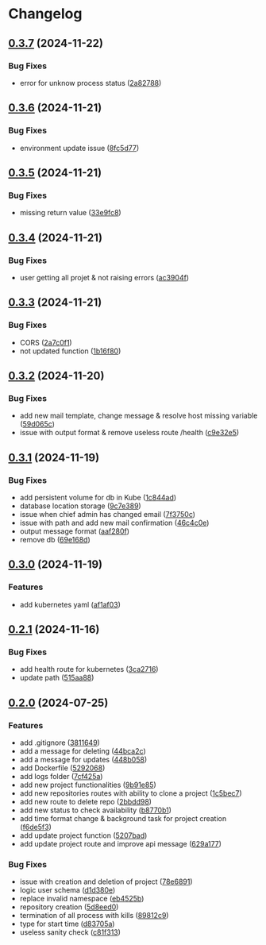# Changelog

## [0.3.7](https://github.com/IMT-BS-Digital-Economics/ideal_lab_back/compare/v0.3.6...v0.3.7) (2024-11-22)


### Bug Fixes

* error for unknow process status ([2a82788](https://github.com/IMT-BS-Digital-Economics/ideal_lab_back/commit/2a827880b14be7ae9aea16d2e8c6fccadec06d50))

## [0.3.6](https://github.com/IMT-BS-Digital-Economics/ideal_lab_back/compare/v0.3.5...v0.3.6) (2024-11-21)


### Bug Fixes

* environment update issue ([8fc5d77](https://github.com/IMT-BS-Digital-Economics/ideal_lab_back/commit/8fc5d777ff2d41d197b4f373e2620172a15b22fd))

## [0.3.5](https://github.com/IMT-BS-Digital-Economics/ideal_lab_back/compare/v0.3.4...v0.3.5) (2024-11-21)


### Bug Fixes

* missing return value ([33e9fc8](https://github.com/IMT-BS-Digital-Economics/ideal_lab_back/commit/33e9fc875a4b7fca958812a83337beb20d35fb6e))

## [0.3.4](https://github.com/IMT-BS-Digital-Economics/ideal_lab_back/compare/v0.3.3...v0.3.4) (2024-11-21)


### Bug Fixes

* user getting all projet & not raising errors ([ac3904f](https://github.com/IMT-BS-Digital-Economics/ideal_lab_back/commit/ac3904fcf1c937318d92b8a486faf4803b2a7f00))

## [0.3.3](https://github.com/IMT-BS-Digital-Economics/ideal_lab_back/compare/v0.3.2...v0.3.3) (2024-11-21)


### Bug Fixes

* CORS ([2a7c0f1](https://github.com/IMT-BS-Digital-Economics/ideal_lab_back/commit/2a7c0f12a71a71a00e35b62c02ecc31e0457a396))
* not updated function ([1b16f80](https://github.com/IMT-BS-Digital-Economics/ideal_lab_back/commit/1b16f80b9554d16dff1ff04f4814b14e556d273b))

## [0.3.2](https://github.com/IMT-BS-Digital-Economics/ideal_lab_back/compare/v0.3.1...v0.3.2) (2024-11-20)


### Bug Fixes

* add new mail template, change message & resolve host missing variable ([59d065c](https://github.com/IMT-BS-Digital-Economics/ideal_lab_back/commit/59d065c0a8150ada1aa3498e76d24dff17b1223b))
* issue with output format & remove useless route /health ([c9e32e5](https://github.com/IMT-BS-Digital-Economics/ideal_lab_back/commit/c9e32e51523b7c88f126beab5056c5412f0d38fa))

## [0.3.1](https://github.com/IMT-BS-Digital-Economics/ideal_lab_back/compare/v0.3.0...v0.3.1) (2024-11-19)


### Bug Fixes

* add persistent volume for db in Kube ([1c844ad](https://github.com/IMT-BS-Digital-Economics/ideal_lab_back/commit/1c844ad3cae284e41821b0971c49036aabe95bf3))
* database location storage ([9c7e389](https://github.com/IMT-BS-Digital-Economics/ideal_lab_back/commit/9c7e389d48aac5d8c3db50abcbdb38397946cc90))
* issue when chief admin has changed email ([7f3750c](https://github.com/IMT-BS-Digital-Economics/ideal_lab_back/commit/7f3750c0001f63c19c578ade186a03cb0a379c84))
* issue with path and add new mail confirmation ([46c4c0e](https://github.com/IMT-BS-Digital-Economics/ideal_lab_back/commit/46c4c0ea4902ae4a8a0bece486c9b46b078f279f))
* output message format ([aaf280f](https://github.com/IMT-BS-Digital-Economics/ideal_lab_back/commit/aaf280fab85184cb6ce648b72b8b2835d28a7155))
* remove db ([69e168d](https://github.com/IMT-BS-Digital-Economics/ideal_lab_back/commit/69e168daa0340b3d53b2016533d6fe2825dae4e0))

## [0.3.0](https://github.com/IMT-BS-Digital-Economics/ideal_lab_back/compare/v0.2.1...v0.3.0) (2024-11-19)


### Features

* add kubernetes yaml ([af1af03](https://github.com/IMT-BS-Digital-Economics/ideal_lab_back/commit/af1af038efdd04bfd3d66b0acbe0118cda571253))

## [0.2.1](https://github.com/IMT-BS-Digital-Economics/ideal_lab_back/compare/v0.2.0...v0.2.1) (2024-11-16)


### Bug Fixes

* add health route for kubernetes ([3ca2716](https://github.com/IMT-BS-Digital-Economics/ideal_lab_back/commit/3ca2716993f457b07f6e54a46ca92a794ab831f0))
* update path ([515aa88](https://github.com/IMT-BS-Digital-Economics/ideal_lab_back/commit/515aa880631923ae15778d641f06b0b3c70c3fa7))

## [0.2.0](https://github.com/IMT-BS-Digital-Economics/ideal_lab_back/compare/v0.1.0...v0.2.0) (2024-07-25)


### Features

* add .gitignore ([3811649](https://github.com/IMT-BS-Digital-Economics/ideal_lab_back/commit/381164975f8c6e31fec202130753c6ce83c0e12a))
* add a message for deleting ([44bca2c](https://github.com/IMT-BS-Digital-Economics/ideal_lab_back/commit/44bca2ca3d3d785ccb1cc61dce35196327daa985))
* add a message for updates ([448b058](https://github.com/IMT-BS-Digital-Economics/ideal_lab_back/commit/448b058c33d416dd559efe37785c2dac2c952cf9))
* add Dockerfile ([5292068](https://github.com/IMT-BS-Digital-Economics/ideal_lab_back/commit/529206831dcfcbd2fc8810151179e008777bf707))
* add logs folder ([7cf425a](https://github.com/IMT-BS-Digital-Economics/ideal_lab_back/commit/7cf425a30e71a87f4ae2ab568d33cbd2d2c94253))
* add new project functionalities ([9b91e85](https://github.com/IMT-BS-Digital-Economics/ideal_lab_back/commit/9b91e85ccfb7ac7889195a3ffcaaaa2b083e00c7))
* add new repositories routes with ability to clone a project ([1c5bec7](https://github.com/IMT-BS-Digital-Economics/ideal_lab_back/commit/1c5bec7f4a282bf1c4df4772e0a2ac6d0327d0bc))
* add new route to delete repo ([2bbdd98](https://github.com/IMT-BS-Digital-Economics/ideal_lab_back/commit/2bbdd982ffccf17618a4666e16f1b714fd8e68f7))
* add new status to check availability ([b8770b1](https://github.com/IMT-BS-Digital-Economics/ideal_lab_back/commit/b8770b120097fdf11725ea1f7b1529d49532564b))
* add time format change & background task for project creation ([f6de5f3](https://github.com/IMT-BS-Digital-Economics/ideal_lab_back/commit/f6de5f31f7072c5127d00707e908957ebf5ceadb))
* add update project function ([5207bad](https://github.com/IMT-BS-Digital-Economics/ideal_lab_back/commit/5207bad9cea609ce348ad3620709b713bc44aa8b))
* add update project route and improve api message ([629a177](https://github.com/IMT-BS-Digital-Economics/ideal_lab_back/commit/629a1779fc5deb47c949ec9a826788f75a7ae417))


### Bug Fixes

* issue with creation and deletion of project ([78e6891](https://github.com/IMT-BS-Digital-Economics/ideal_lab_back/commit/78e689174dd19776839308ac0374da61cdbbb25a))
* logic user schema ([d1d380e](https://github.com/IMT-BS-Digital-Economics/ideal_lab_back/commit/d1d380ed4d6ddb44f5525e2ba6d5ed448cd72e31))
* replace invalid namespace ([eb4525b](https://github.com/IMT-BS-Digital-Economics/ideal_lab_back/commit/eb4525ba24b1283eb5e8580d1037a3d1e1e6e460))
* repository creation ([5d8eed0](https://github.com/IMT-BS-Digital-Economics/ideal_lab_back/commit/5d8eed07a77cfe1ff4604ddcd5b749b293e1cc95))
* termination of all process with kills ([89812c9](https://github.com/IMT-BS-Digital-Economics/ideal_lab_back/commit/89812c90b0d51c113d779c5dc4b5044637aea203))
* type for start time ([d83705a](https://github.com/IMT-BS-Digital-Economics/ideal_lab_back/commit/d83705a124ba73a6a8d9d1b1493812e74425cdb5))
* useless sanity check ([c81f313](https://github.com/IMT-BS-Digital-Economics/ideal_lab_back/commit/c81f3131907c98beb1bbfb5c7de4d4138f21c073))
